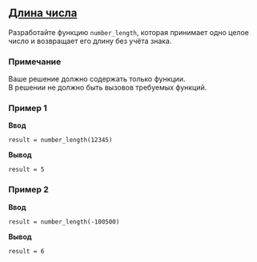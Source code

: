 ## [Длина числа](../../../solutions/4.1/41_c.py)

Разработайте функцию `number_length`, которая принимает одно целое число и возвращает его длину без учёта знака.

### Примечание

Ваше решение должно содержать только функции.\
В решении не должно быть вызовов требуемых функций.

### Пример 1

**Ввод**
```plaintext
result = number_length(12345)
```

**Вывод**
```plaintext
result = 5
```

### Пример 2

**Ввод**
```plaintext
result = number_length(-100500)
```

**Вывод**
```plaintext
result = 6
```